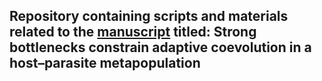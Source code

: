 ## Repository containing scripts and materials related to the [manuscript]() titled: Strong bottlenecks constrain adaptive coevolution in a host–parasite metapopulation  

